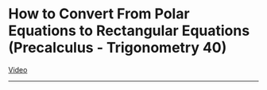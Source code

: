 # How to Convert From Polar Equations to Rectangular Equations (Precalculus - Trigonometry 40)

[Video](https://www.youtube.com/watch?v=QjU4_fO8V2I)

---
